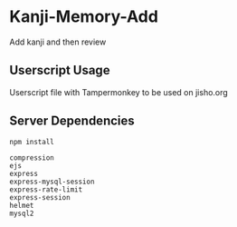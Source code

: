 # Kanji-Memory-Add
Add kanji and then review

## Userscript Usage
Userscript file with Tampermonkey to be used on jisho.org

## Server Dependencies
```
npm install

compression
ejs
express
express-mysql-session
express-rate-limit
express-session
helmet
mysql2
```
